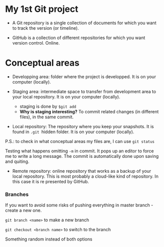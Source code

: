 # My 1st Git project

- A Git repository is a single collection of documents for which you want to track the version (or timeline).

- GitHub is a collection of different repositories for which you want version control. Online.

# Conceptual areas

- Developping area: folder where the project is developped. It is on your computer (locally).

- Staging area: intermediate space to transfer from development area to your local repository. It is on your computer (locally).
  
  - staging is done by `$git add`
  - **Why is staging interesting?** To commit related changes (in different files), in the same commit.

- Local repository: The repository where you keep your snapshots. It is found in `.git `hidden folder. It is on your computer (locally).

P.S.: to check in what conceptual areas my files are, I can use `git status`

Testing what happens omitting `-m` in commit. It pops up an editor to force me to write a long message. The commit is automatically done upon saving and quiting.

- Remote repository: online repository that works as a backup of your local repository. This is most probably a cloud-like kind of repository. In this case it is re presented by GitHub.

### Branches

If you want to avoid some risks of pushing everything in master branch - create a new one.

 `git branch <name>` to make a new branch

`git checkout <branch name>` to switch to the branch



Something random instead of both options

